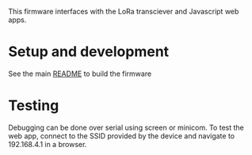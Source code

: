 This firmware interfaces with the LoRa transciever and Javascript web apps.

# Setup and development
See the main [README](github.com/sudomesh/disaster-radio) to build the firmware

# Testing
Debugging can be done over serial using screen or minicom.
To test the web app, connect to the SSID provided by the device and navigate to 192.168.4.1 in a browser.

